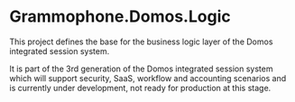 # Grammophone.Domos.Logic
This project defines the base for the business logic layer of the Domos integrated session system.

It is part of the 3rd generation of the Domos integrated session system which will support security, 
SaaS, workflow and accounting scenarios and is currently under development, not ready for production at this stage.
